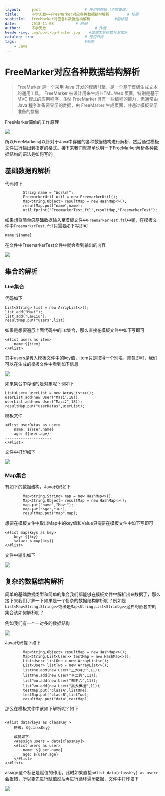 ```yaml
---
layout:     post                    # 使用的布局（不需要改）
title:      不学无数——FreeMarker对应各种数据结构解析        # 标题
subtitle:   FreeMarker对应各种数据结构解析           #副标题
date:       2018-11-08          # 时间
author:     不学无数                      # 作者
header-img: img/post-bg-hacker.jpg    #这篇文章标题背景图片
catalog: true                       # 是否归档
tags:                               #标签
    - Java
---
```


# FreeMarker对应各种数据结构解析

> FreeMarker 是一个采用 Java 开发的模版引擎，是一个基于模版生成文本的通用工具。 FreeMarker 被设计用来生成 HTML Web 页面，特别是基于 MVC 模式的应用程序。虽然 FreeMarker 具有一些编程的能力，但通常由 Java 程序准备要显示的数据，由 FreeMarker 生成页面，并通过模板显示准备的数据

FreeMarker简单的工作原理

![](http://ws3.sinaimg.cn/large/006tNc79ly1fyxtbk76kmj30zo0jyn4g.jpg)

所以FreeMarker可以针对于Java中存储的各种数据结构进行解析，然后通过模板文件进行输出到指定的格式。接下来我们就简单说明一下FreeMarker解析各种数据结构的语法是如何写的。

## 基础数据的解析

代码如下

```
        String name = "World!";
        FreemarkerUtil util = new FreemarkerUtil();
        Map<String,Object> resultMap = new HashMap<>();
        resultMap.put("name",name);
        util.fprint("FreemarkerTest.ftl",resultMap,"FreemarkerTest");

```

如果想将简单的基础数据输入至模板文件中`FreemarkerTest.ftl`中呢，在模板文件中`FreemarkerTest.ftl`只需要如下写即可

```
name:${name}
```

在文件中FreemarkerTest文件中就会看到输出的内容

![](http://ws1.sinaimg.cn/large/006tNc79ly1fyxvjuwu65j30oc06qq3y.jpg)

## 集合的解析

### List集合

代码如下

```
List<String> list = new ArrayList<>();
list.add("Mazi");
list.add("LaoLiu");
resultMap.put("users",list);
```

如果是想要遍历上面代码中的list集合，那么直接在模板文件中如下写即可

```
<#list users as item>
    name:${item}
</#list>

```

其中users是传入模板文件中的key值，item只是取得一个别名，随意即可，我们可以在生成的模板文件中看到如下信息

![](http://ws2.sinaimg.cn/large/006tNc79ly1fyxw7b7ownj30ni05gmy9.jpg)

如果集合中存储的是对象呢？例如下

```
List<User> userList = new ArrayList<>();
userList.add(new User("Mazi",18));
userList.add(new User("Mazi2",18));
resultMap.put("userDatas",userList);
```

模板文件

```
<#list userDatas as user>
    name: ${user.name}
    age: ${user.age}
---------------------
</#list>

```

文件中打印如下

![](http://ws3.sinaimg.cn/large/006tNc79ly1fyxx22x4gij30s608swg8.jpg)

### Map集合

有如下的数据结构，Java代码如下

```
        Map<String,String> map = new HashMap<>();
        Map<String,Object> resultMap = new HashMap<>();
        map.put("name","Mazi");
        map.put("age","18");
        resultMap.put("map",map);

```

想要在模板文件中取出Map中的key值和Value只需要在模板文件中如下写即可

```
<#list map?keys as key>
    key: ${key}
    value: ${map[key]}
</#list>

```

文件中输出如下

![](http://ws2.sinaimg.cn/large/006tNc79ly1fyxx8ynguwj30po074q4f.jpg)

## 复杂的数据结构解析

简单的基础数据类型和简单的集合我们都能够在模板文件中解析出来数据了，那么接下来我们了解一下如果是一个复杂的数据结构解析呢？例如是`List<Map<String,String>>`或者是`Map<String,List<Strinbg>>`这种的嵌套型的集合该如何解析呢？

例如我们有一个一对多的数据结构

![](http://ws2.sinaimg.cn/large/006tNc79ly1fyxxlgj9owj319m0fgtes.jpg)

Java代码提下如下

```
        Map<String,Object> resultMap = new HashMap<>();
        Map<String,List<User>> testMap = new HashMap<>();
        List<User> listOne = new ArrayList<>();
        List<User> listTwo = new ArrayList<>();
        listOne.add(new User("王大麻子",11));
        listOne.add(new User("李二狗",11));
        listTwo.add(new User("郑老六",11));
        listTwo.add(new User("吴大棒槌",11));
        testMap.put("classA",listOne);
        testMap.put("classB",listTwo);
        resultMap.put("data",testMap);
```

那么在模板文件中该如下解析呢？如下

```

<#list data?keys as classKey >
    班级: ${classKey}

    成员如下:
    <#assign users = data[classKey]>
    <#list users as user>
        name: ${user.name}
        age: ${user.age}
    </#list>
</#list>

```

assign这个标记是赋值的作用，此时如果直接`<#list data[classKey] as user>`会报错，所以要先进行赋值然后再进行循环遍历数据，文件中打印如下

![](http://ws1.sinaimg.cn/large/006tNc79ly1fyxxsa5a1bj30oe0dqtbx.jpg)

